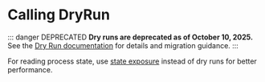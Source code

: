 # Calling DryRun

::: danger DEPRECATED
**Dry runs are deprecated as of October 10, 2025.** See the [Dry Run documentation](../../references/deprecated/dry-run.md) for details and migration guidance.
:::

For reading process state, use [state exposure](../../migrating-to-hyperbeam/state-exposure.md) instead of dry runs for better performance.
